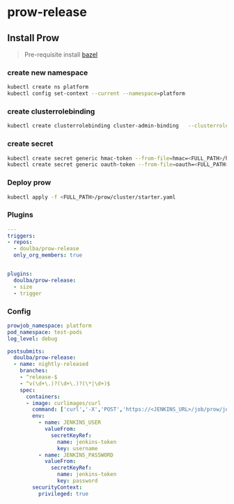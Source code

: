 # prow-release

## Install Prow

> Pre-requisite install [bazel](https://docs.bazel.build/versions/master/install.html)

### create new namespace

```bash
kubectl create ns platform
kubectl config set-context --current --namespace=platform
```

### create clusterrolebinding

```bash
kubectl create clusterrolebinding cluster-admin-binding   --clusterrole cluster-admin --user $(gcloud config get-value account)
```

### create secret

```bash
kubectl create secret generic hmac-token --from-file=hmac=<FULL_PATH>/hmac-token
kubectl create secret generic oauth-token --from-file=oauth=<FULL_PATH>/github-oauth-token
```

### Deploy prow

```bash
kubectl apply -f <FULL_PATH>/prow/cluster/starter.yaml
```


### Plugins

```yaml
---
triggers:
- repos:
  - doulba/prow-release
  only_org_members: true


plugins:
  doulba/prow-release:
  - size
  - trigger
```

### Config

```yaml
prowjob_namespace: platform
pod_namespace: test-pods
log_level: debug

postsubmits:
  doulba/prow-release:
  - name: nightly-released
    branches:
    - ^release-$
    - ^v(\d+\.)?(\d+\.)?(\*|\d+)$
    spec:
      containers:
      - image: curlimages/curl
        command: ['curl','-X','POST','https://<JENKINS_URL>/job/prow/job/release/buildWithParameters?NUXEO_VERSION=$(PULL_BASE_REF)', '-u', '$(JENKINS_USER):$(JENKINS_PASSWORD)']
        env:
          - name: JENKINS_USER
            valueFrom:
              secretKeyRef:
                name: jenkins-token
                key: username
          - name: JENKINS_PASSWORD
            valueFrom:
              secretKeyRef:
                name: jenkins-token
                key: password
        securityContext:
          privileged: true
```
